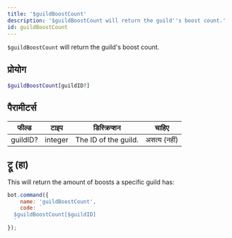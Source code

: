 ```yaml
---
title: '$guildBoostCount'
description: '$guildBoostCount will return the guild''s boost count.'
id: guildBoostCount
---
```


`$guildBoostCount` will return the guild's boost count.

## प्रोयोग

```php
$guildBoostCount[guildID?]
```

## पैरामीटर्स

| फील्ड    | टाइप    | डिस्क्रिप्शन         |    चाहिए     |
| -------- | ------- | -------------------- |:------------:|
| guildID? | integer | The ID of the guild. | असत्य (नहीं) |

## ट्रू (हा)

This will return the amount of boosts a specific guild has:

```javascript
bot.command({
    name: 'guildBoostCount',
    code: `
  $guildBoostCount[$guildID]
  `
});
```
